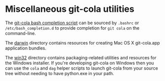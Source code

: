 Miscellaneous git-cola utilities
================================

The [git-cola bash completion script](git-cola-complation.bash) can be sourced
by `.bashrc` or `/etc/bash_completion.d` to provide completion for `git cola`
on the command-line.

The [darwin](darwin) directory contains resources for creating Mac OS X
git-cola.app application bundles.

The [win32](win32) directory contains packaging-related utilities and
resources for the Windows installer.  If you're developing git-cola on
Windows then you can use the `cola` and `dag` helper scripts to launch
git-cola from your source tree without needing to have python.exe in your path.
